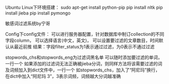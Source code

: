 Ubuntu Linux下环境搭建：
sudo apt-get install python-pip
pip install nltk
pip install jieba
pip install pymongo


敏感词过滤系统by宁哥

Config下config文件：
可以进行服务器配置，针对数据库中制订collection的不同字段column，
可以选择语言(中文，英文)，
可以设置要过滤的文章数目，时间默认从最近前推
结果：字段filter_status为1表示通过过滤，为0表示不通过过滤

stopwords_chs和stopwords_eng为过滤词黑名单
可以随时添加要过滤的单词，一行一个
如果添加的过滤词无法正确被jieba分词，则同样方法将该需要过滤的词及词频加入到dict文件中，一行一个
如stopwords_chs，加入了“阿尼玛”换行， 在dict中加入“阿尼玛 3”，3表示词频，词频越大分词越准确

